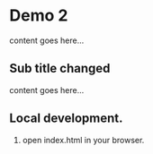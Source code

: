 # Demo 2

content goes here...

## Sub title changed

content goes here... 

## Local development.

1. open index.html in your browser.